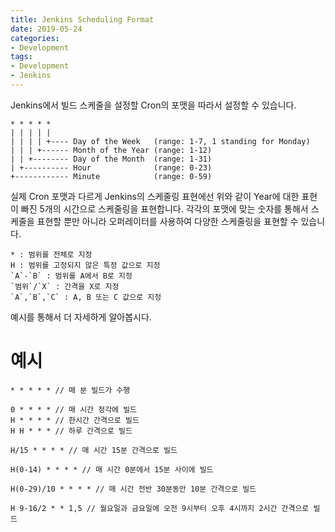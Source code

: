 ```yaml
---
title: Jenkins Scheduling Format
date: 2019-05-24
categories:
- Development
tags:
- Development
- Jenkins
---
```

Jenkins에서 빌드 스케줄을 설정할 Cron의 포맷을 따라서 설정할 수 있습니다.
```
* * * * *
| | | | | 
| | | | +---- Day of the Week   (range: 1-7, 1 standing for Monday)
| | | +------ Month of the Year (range: 1-12)
| | +-------- Day of the Month  (range: 1-31)
| +---------- Hour              (range: 0-23)
+------------ Minute            (range: 0-59)
```
실제 Cron 포맷과 다르게 Jenkins의 스케줄링 표현에선 위와 같이 Year에 대한 표현이 빠진 5개의 시간으로 스케줄링을 표현합니다. 각각의 포맷에 맞는 숫자를 통해서 스케줄을 표현할 뿐만 아니라 오퍼레이터를 사용하여 다양한 스케줄링을 표현할 수 있습니다.
```
* : 범위를 전체로 지정
H : 범위를 고정되지 않은 특정 값으로 지정
`A`-`B` : 범위를 A에서 B로 지정
`범위`/`X` : 간격을 X로 지정
`A`,`B`,`C` : A, B 또는 C 값으로 지정
```
예시를 통해서 더 자세하게 알아봅시다.
# 예시
```
* * * * * // 매 분 빌드가 수행

0 * * * * // 매 시간 정각에 빌드
H * * * * // 한시간 간격으로 빌드
H H * * * // 하루 간격으로 빌드

H/15 * * * * // 매 시간 15분 간격으로 빌드

H(0-14) * * * * // 매 시간 0분에서 15분 사이에 빌드

H(0-29)/10 * * * * // 매 시간 전반 30분동안 10분 간격으로 빌드

H 9-16/2 * * 1,5 // 월요일과 금요일에 오전 9시부터 오후 4시까지 2시간 간격으로 빌드
```

